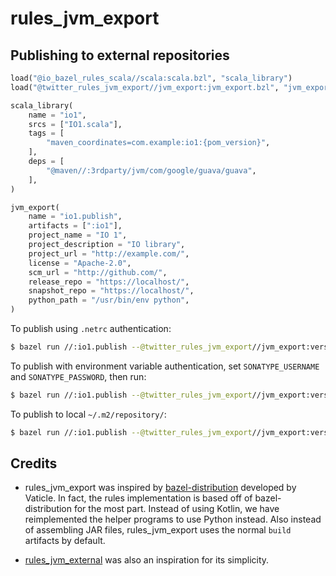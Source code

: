 rules_jvm_export
================

## Publishing to external repositories

```python
load("@io_bazel_rules_scala//scala:scala.bzl", "scala_library")
load("@twitter_rules_jvm_export//jvm_export:jvm_export.bzl", "jvm_export")

scala_library(
    name = "io1",
    srcs = ["IO1.scala"],
    tags = [
        "maven_coordinates=com.example:io1:{pom_version}",
    ],
    deps = [
        "@maven//:3rdparty/jvm/com/google/guava/guava",
    ],
)

jvm_export(
    name = "io1.publish",
    artifacts = [":io1"],
    project_name = "IO 1",
    project_description = "IO library",
    project_url = "http://example.com/",
    license = "Apache-2.0",
    scm_url = "http://github.com/",
    release_repo = "https://localhost/",
    snapshot_repo = "https://localhost/",
    python_path = "/usr/bin/env python",
)
```

To publish using `.netrc` authentication:

```bash
$ bazel run //:io1.publish --@twitter_rules_jvm_export//jvm_export:version=0.1.0-alpha1 -- release --netrc
```

To publish with environment variable authentication, set `SONATYPE_USERNAME` and `SONATYPE_PASSWORD`, then run:

```bash
$ bazel run //:io1.publish --@twitter_rules_jvm_export//jvm_export:version=0.1.0-alpha1 -- release
```

To publish to local `~/.m2/repository/`:

```bash
$ bazel run //:io1.publish --@twitter_rules_jvm_export//jvm_export:version=0.1.0-alpha1 -- release --local
```

## Credits

- rules_jvm_export was inspired by [bazel-distribution][bazel-distribution] developed by Vaticle.
  In fact, the rules implementation is based off of bazel-distribution for the most part.
  Instead of using Kotlin, we have reimplemented the helper programs to use Python instead.
  Also instead of assembling JAR files, rules_jvm_export uses the normal `build` artifacts by default.
- [rules_jvm_external][rules_jvm_external] was also an inspiration for its simplicity.

  [bazel-distribution]: https://github.com/vaticle/bazel-distribution
  [rules_jvm_external]: https://github.com/bazelbuild/rules_jvm_external
